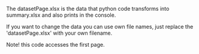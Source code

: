 The datasetPage.xlsx is the data that python code transforms into summary.xlsx and also prints in the console.

If you want to change the data you can use own file names, just replace the 'datasetPage.xlsx' with your own filename. 

Note! this code accesses the first page.
